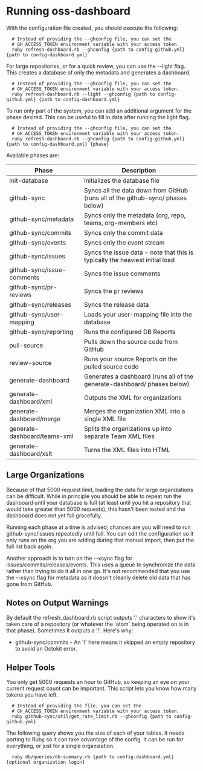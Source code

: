 # Running oss-dashboard

With the configuration file created, you should execute the following:

```
  # Instead of providing the --ghconfig file, you can set the
  # GH_ACCESS_TOKEN environment variable with your access token.
  ruby refresh-dashboard.rb --ghconfig {path to config-github.yml} {path to config-dashboard.yml}
```

For large repositories, or for a quick review, you can use the --light flag. This creates a database of only the metadata and generates a dashboard.

```
  # Instead of providing the --ghconfig file, you can set the
  # GH_ACCESS_TOKEN environment variable with your access token.
  ruby refresh-dashboard.rb --light --ghconfig {path to config-github.yml} {path to config-dashboard.yml}
```

To run only part of the system, you can add an additional argument for the phase desired. This can be useful to fill in data after running the light flag.

```
  # Instead of providing the --ghconfig file, you can set the
  # GH_ACCESS_TOKEN environment variable with your access token.
  ruby refresh-dashboard.rb --ghconfig {path to config-github.yml} {path to config-dashboard.yml} {phase}
```

Available phases are:

| Phase | Description |
| ----- | -------- |
|  init-database | Initializes the database file |
|  github-sync | Syncs all the data down from GitHub (runs all of the github-sync/ phases below) |
|  github-sync/metadata | Syncs only the metadata (org, repo, teams, org-members etc) |
|  github-sync/commits | Syncs only the commit data |
|  github-sync/events | Syncs only the event stream |
|  github-sync/issues | Syncs the issue data - note that this is typically the heaviest initial load |
|  github-sync/issue-comments | Syncs the issue comments |
|  github-sync/pr-reviews | Syncs the pr reviews |
|  github-sync/releases | Syncs the release data |
|  github-sync/user-mapping | Loads your user-mapping file into the database |
|  github-sync/reporting | Runs the configured DB Reports |
|  pull-source | Pulls down the source code from GitHub |
|  review-source | Runs your source Reports on the pulled source code |
|  generate-dashboard | Generates a dashboard (runs all of the generate-dashboard/ phases below)|
|  generate-dashboard/xml | Outputs the XML for organizations |
|  generate-dashboard/merge | Merges the organization XML into a single XML file |
|  generate-dashboard/teams-xml | Splits the organizations up into separate Team XML files |
|  generate-dashboard/xslt | Turns the XML files into HTML |

## Large Organizations

Because of that 5000 request limit, loading the data for large organizations can be difficult. While in principle you should be able to repeat run the dashboard until your database is full (at least until you hit a repository that would take greater than 5000 requests), this hasn't been tested and the dashboard does not yet fail gracefully.

Running each phase at a time is advised; chances are you will need to run github-sync/issues repeatedly until full. You can edit the configuration so it only runs on the org you are adding during that manual import, then put the full list back again.

Another approach is to turn on the --xsync flag for issues/commits/releases/events. This uses a queue to synchronize the data rather than trying to do it all in one go. It's not recommended that you use the --xsync flag for metadata as it doesn't cleanly delete old data that has gone from GitHub.

## Notes on Output Warnings

By default the refresh_dashboard.rb script outputs '.' characters to show it's taken care of a repository (or whatever the 'atom' being operated on is in that phase). Sometimes it outputs a '!'. Here's why:

* github-sync/commits - An '!' here means it skipped an empty repository to avoid an Octokit error.

## Helper Tools

You only get 5000 requests an hour to GitHub, so keeping an eye on your current request count can be important. This script lets you know how many tokens you have left. 

```
  # Instead of providing the file, you can set the
  # GH_ACCESS_TOKEN environment variable with your access token.
  ruby github-sync/util/get_rate_limit.rb --ghconfig {path to config-github.yml}
```

The following query shows you the size of each of your tables. It needs porting to Ruby so it can take advantage of the config. It can be run for everything, or just for a single organization. 

```
  ruby db/queries/db-summary.rb {path to config-dashboard.yml} [optional organization login]
```
